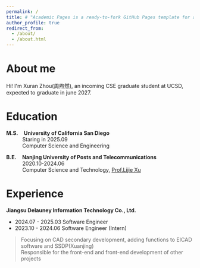 ```yaml
---
permalink: /
title: # "Academic Pages is a ready-to-fork GitHub Pages template for academic personal websites"
author_profile: true
redirect_from: 
  - /about/
  - /about.html
---
```


About me
======
Hi! I'm Xuran Zhou(周煦然), an incoming CSE graduate student at UCSD, expected to graduate in june 2027.

Education
======
**M.S.**&nbsp;&nbsp;&nbsp;&nbsp;**University of California San Diego**  
&nbsp;&nbsp;&nbsp;&nbsp;&nbsp;&nbsp;&nbsp;&nbsp;&nbsp;&nbsp;&nbsp;Staring in 2025.09  
&nbsp;&nbsp;&nbsp;&nbsp;&nbsp;&nbsp;&nbsp;&nbsp;&nbsp;&nbsp;&nbsp;Computer Science and Engineering

**B.E.**&nbsp;&nbsp;&nbsp;&nbsp;**Nanjing University of Posts and Telecommunications**  
&nbsp;&nbsp;&nbsp;&nbsp;&nbsp;&nbsp;&nbsp;&nbsp;&nbsp;&nbsp;&nbsp;2020.10-2024.06  
&nbsp;&nbsp;&nbsp;&nbsp;&nbsp;&nbsp;&nbsp;&nbsp;&nbsp;&nbsp;&nbsp;Computer Science and Technology, [Prof.Lijie Xu](https://yjs.njupt.edu.cn/dsgl/nocontrol/college/dsfcxq.htm?dsJbxxId=9B9D05C52DB22DCFE050007F01006EFE)

Experience
======
**Jiangsu Delauney Information Technology Co., Ltd.**
- 2024.07 - 2025.03 Software Engineer
- 2023.10 - 2024.06 Software Engineer (Intern)  
> Focusing on CAD secondary development, adding functions to EICAD software and SSDP(Xuanjing)   
> Responsible for the front-end and front-end development of other projects


